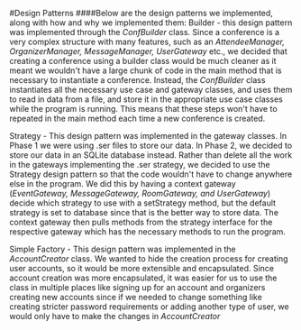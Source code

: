 #Design Patterns
####Below are the design patterns we implemented, along with how and why we implemented them:
Builder - this design pattern was implemented through the *ConfBuilder* class.  Since a conference is a
very complex structure with many features, such as an *AttendeeManager, OrganizerManager, MessageManager, UserGateway* etc.,
we decided that creating a conference using a builder class would be much cleaner as it meant we wouldn't have a large chunk
of code in the main method that is necessary to instantiate a conference.  Instead, the *ConfBuilder* class
instantiates all the necessary use case and gateway classes, and uses them to read in data from a file, and store it in
the appropriate use case classes while the program is running.  This means that these steps won't have to repeated in the main method
each time a new conference is created.

Strategy - This design pattern was implemented in the gateway classes. In Phase 1 we were using .ser files to store our 
data. In Phase 2, we decided to store our data in an SQLite database instead. Rather than delete all the work in the 
gateways implementing the .ser strategy, we decided to use the Strategy design pattern so that the code wouldn't have 
to change anywhere else in the program. We did this by having a context gateway (*EventGateway, MessageGateway, 
RoomGateway, and UserGateway*) decide which strategy to use with a setStrategy method, but the default strategy is set 
to database since that is the better way to store data. The context gateway then pulls methods from the strategy 
interface for the respective gateway which has the necessary methods to run the program.

Simple Factory - This design pattern was implemented in the *AccountCreator* class. We wanted to hide the creation process
for creating user accounts, so it would be more extensible and encapsulated. Since account creation was more encapsulated, 
it was easier for us to use the class in multiple places like signing up for an account and organizers creating new accounts 
since if we needed to change something like creating stricter password requirements or adding another type of user, we 
would only have to make the changes in *AccountCreator*